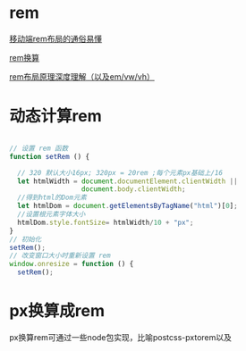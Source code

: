 <!--
 * @Author: jackson
 * @Date: 2020-05-22 23:27:50
 * @LastEditors: jackson
 * @LastEditTime: 2020-05-23 00:08:14
-->

# rem

[移动端rem布局的通俗易懂](https://www.jianshu.com/p/64e5834cc81d)

[rem换算](https://www.jianshu.com/p/d9606faafbaf)

[rem布局原理深度理解（以及em/vw/vh）](https://www.cnblogs.com/leaf930814/p/9059340.html)

# 动态计算rem

``` javascript

// 设置 rem 函数
function setRem () {

  // 320 默认大小16px; 320px = 20rem ;每个元素px基础上/16
  let htmlWidth = document.documentElement.clientWidth ||
                  document.body.clientWidth;
  //得到html的Dom元素
  let htmlDom = document.getElementsByTagName("html")[0];
  //设置根元素字体大小
  htmlDom.style.fontSize= htmlWidth/10 + "px";
}
// 初始化
setRem();
// 改变窗口大小时重新设置 rem
window.onresize = function () {
  setRem();

```

# px换算成rem

px换算rem可通过一些node包实现，比喻postcss-pxtorem以及